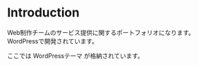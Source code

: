 # Introduction
Web制作チームのサービス提供に関するポートフォリオになります。  
WordPressで開発されています。  
  
ここでは  WordPressテーマ  が格納されています。  
